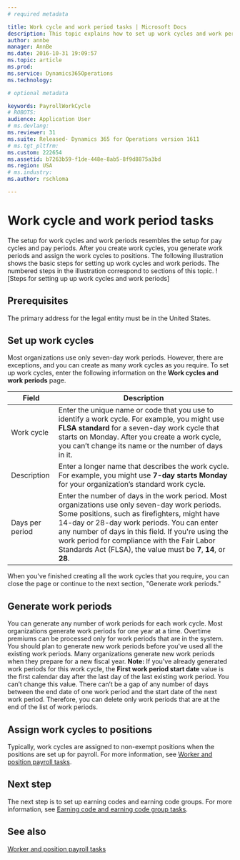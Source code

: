 ```yaml
---
# required metadata

title: Work cycle and work period tasks | Microsoft Docs
description: This topic explains how to set up work cycles and work periods. You use work cycles to specify the frequency of work periods. Some earnings, such as the regular-rate overtime premiums that are required by the Fair Labor Standards Act (FLSA), are based on work periods, not pay periods.
author: annbe
manager: AnnBe
ms.date: 2016-10-31 19:09:57
ms.topic: article
ms.prod: 
ms.service: Dynamics365Operations
ms.technology: 

# optional metadata

keywords: PayrollWorkCycle
# ROBOTS: 
audience: Application User
# ms.devlang: 
ms.reviewer: 31
ms.suite: Released- Dynamics 365 for Operations version 1611
# ms.tgt_pltfrm: 
ms.custom: 222654
ms.assetid: b7263b59-f1de-448e-8ab5-8f9d8875a3bd
ms.region: USA
# ms.industry: 
ms.author: rschloma

---
```


# Work cycle and work period tasks

The setup for work cycles and work periods resembles the setup for pay cycles and pay periods. After you create work cycles, you generate work periods and assign the work cycles to positions. The following illustration shows the basic steps for setting up work cycles and work periods. The numbered steps in the illustration correspond to sections of this topic. ![Steps for setting up up work cycles and work periods]

## Prerequisites
The primary address for the legal entity must be in the United States.

## Set up work cycles
Most organizations use only seven-day work periods. However, there are exceptions, and you can create as many work cycles as you require. To set up work cycles, enter the following information on the **Work cycles and work periods** page.

| Field           | Description                                                                                                                                                                                                                                                                                                                                                           |
|-----------------|-----------------------------------------------------------------------------------------------------------------------------------------------------------------------------------------------------------------------------------------------------------------------------------------------------------------------------------------------------------------------|
| Work cycle      | Enter the unique name or code that you use to identify a work cycle. For example, you might use **FLSA standard** for a seven-day work cycle that starts on Monday. After you create a work cycle, you can’t change its name or the number of days in it.                                                                                                             |
| Description     | Enter a longer name that describes the work cycle. For example, you might use **7-day starts Monday** for your organization’s standard work cycle.                                                                                                                                                                                                                    |
| Days per period | Enter the number of days in the work period. Most organizations use only seven-day work periods. Some positions, such as firefighters, might have 14-day or 28-day work periods. You can enter any number of days in this field. If you're using the work period for compliance with the Fair Labor Standards Act (FLSA), the value must be **7**, **14**, or **28**. |

When you've finished creating all the work cycles that you require, you can close the page or continue to the next section, "Generate work periods."

## Generate work periods
You can generate any number of work periods for each work cycle. Most organizations generate work periods for one year at a time. Overtime premiums can be processed only for work periods that are in the system. You should plan to generate new work periods before you've used all the existing work periods. Many organizations generate new work periods when they prepare for a new fiscal year. **Note:** If you've already generated work periods for this work cycle, the **First work period start date** value is the first calendar day after the last day of the last existing work period. You can’t change this value. There can’t be a gap of any number of days between the end date of one work period and the start date of the next work period. Therefore, you can delete only work periods that are at the end of the list of work periods.

## Assign work cycles to positions
Typically, work cycles are assigned to non-exempt positions when the positions are set up for payroll. For more information, see [Worker and position payroll tasks](http://ax.help.dynamics.com/en/wiki/worker-and-position-payroll-tasks/).

## Next step
The next step is to set up earning codes and earning code groups. For more information, see [Earning code and earning code group tasks](http://ax.help.dynamics.com/en/wiki/earning-code-and-earning-code-group-tasks/).  

See also
--------

[Worker and position payroll tasks](http://ax.help.dynamics.com/en/wiki/worker-and-position-payroll-tasks/)

